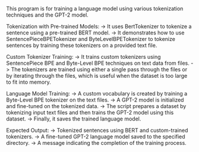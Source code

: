 This program is for training a language model using various tokenization techniques and the GPT-2 model.

Tokenization with Pre-trained Models:
-> It uses BertTokenizer to tokenize a sentence using a pre-trained BERT model.
-> It demonstrates how to use SentencePieceBPETokenizer and ByteLevelBPETokenizer to tokenize sentences by training these tokenizers on a provided text file.

Custom Tokenizer Training:
-> It trains custom tokenizers using SentencePiece BPE and Byte-Level BPE techniques on text data from files.
-> The tokenizers are trained using either a single pass through the files or by iterating through the files, which is useful when the dataset is too large to fit into memory.

Language Model Training:
-> A custom vocabulary is created by training a Byte-Level BPE tokenizer on the text files.
-> A GPT-2 model is initialized and fine-tuned on the tokenized data.
-> The script prepares a dataset by tokenizing input text files and then trains the GPT-2 model using this dataset.
-> Finally, it saves the trained language model.

Expected Output:
-> Tokenized sentences using BERT and custom-trained tokenizers.
-> A fine-tuned GPT-2 language model saved to the specified directory.
-> A message indicating the completion of the training process.
